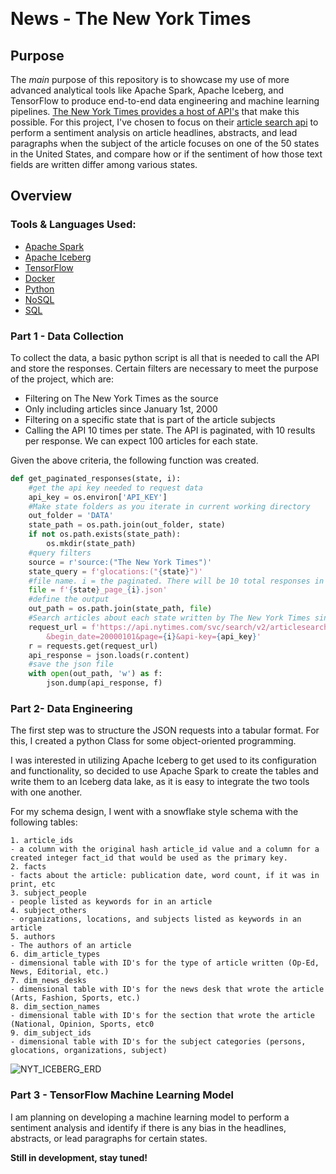 ﻿﻿
# News - The New York Times

##  **Purpose**

The _main_ purpose of this repository is to showcase my use of more advanced analytical tools like Apache Spark, Apache Iceberg, and TensorFlow to produce end-to-end data engineering and machine learning pipelines. [The New York Times provides a host of API's](https://developer.nytimes.com/apis) that make this possible. For this project, I've chosen to focus on their [article search api](https://developer.nytimes.com/docs/articlesearch-product/1/overview) to perform a sentiment analysis on article headlines, abstracts, and lead paragraphs when the subject of the article focuses on one of the 50 states in the United States, and compare how or if the sentiment of how those text fields are written differ among various states.
##  **Overview**

### **Tools & Languages Used:**

- [Apache Spark](https://spark.apache.org/)
- [Apache Iceberg](https://iceberg.apache.org/)
- [TensorFlow](https://www.tensorflow.org/)
- [Docker](https://www.docker.com/)
- [Python](https://www.python.org/)
- [NoSQL](https://en.wikipedia.org/wiki/NoSQL)
- [SQL](https://en.wikipedia.org/wiki/SQL)

### Part 1 - Data Collection

To collect the data, a basic python script is all that is needed to call the API and store the responses. Certain filters are necessary to meet the purpose of the project, which are:

- Filtering on The New York Times as the source
- Only including articles since January 1st, 2000
- Filtering on a specific state that is part of the article subjects
- Calling the API 10 times per state. The API is paginated, with 10 results per response. We can expect 100 articles for each state.

Given the above criteria, the following function was created.

```python
def get_paginated_responses(state, i):
    #get the api key needed to request data
    api_key = os.environ['API_KEY']
    #Make state folders as you iterate in current working directory
    out_folder = 'DATA'
    state_path = os.path.join(out_folder, state)
    if not os.path.exists(state_path):
        os.mkdir(state_path)
    #query filters
    source = r'source:("The New York Times")'
    state_query = f'glocations:("{state}")'
    #file name. i = the paginated. There will be 10 total responses in each paginated response
    file = f'{state}_page_{i}.json'
    #define the output
    out_path = os.path.join(state_path, file)
    #Search articles about each state written by The New York Times since 2000
    request_url = f'https://api.nytimes.com/svc/search/v2/articlesearch.json?fq={state_query} AND {source}\
        &begin_date=20000101&page={i}&api-key={api_key}'
    r = requests.get(request_url)
    api_response = json.loads(r.content)
    #save the json file
    with open(out_path, 'w') as f:
        json.dump(api_response, f)
```


### Part 2- Data Engineering

The first step was to structure the JSON requests into a tabular format. For this, I created a python Class for some object-oriented programming.

I was interested in utilizing Apache Iceberg to get used to its configuration and functionality, so decided to use Apache Spark to create the tables and write them to an Iceberg data lake, as it is easy to integrate the two tools with one another. 

For my schema design, I went with a snowflake style schema with the following tables:

    1. article_ids
    - a column with the original hash article_id value and a column for a created integer fact_id that would be used as the primary key. 
    2. facts
    - facts about the article: publication date, word count, if it was in print, etc
    3. subject_people
    - people listed as keywords for in an article
    4. subject_others
    - organizations, locations, and subjects listed as keywords in an article
    5. authors
    - The authors of an article
    6. dim_article_types
    - dimensional table with ID's for the type of article written (Op-Ed, News, Editorial, etc.)
    7. dim_news_desks
    - dimensional table with ID's for the news desk that wrote the article (Arts, Fashion, Sports, etc.)
    8. dim_section_names
    - dimensional table with ID's for the section that wrote the article (National, Opinion, Sports, etc0
    9. dim_subject_ids
    - dimensional table with ID's for the subject categories (persons, glocations, organizations, subject)

![NYT_ICEBERG_ERD](https://github.com/samlawson1/news/assets/52726406/db854fe6-66b9-4bad-b6e7-1605f8644b98)



### Part 3 - TensorFlow Machine Learning Model

I am planning on developing a machine learning model to perform a sentiment analysis and identify if there is any bias in the headlines, abstracts, or lead paragraphs for certain states.

**Still in development, stay tuned!**










